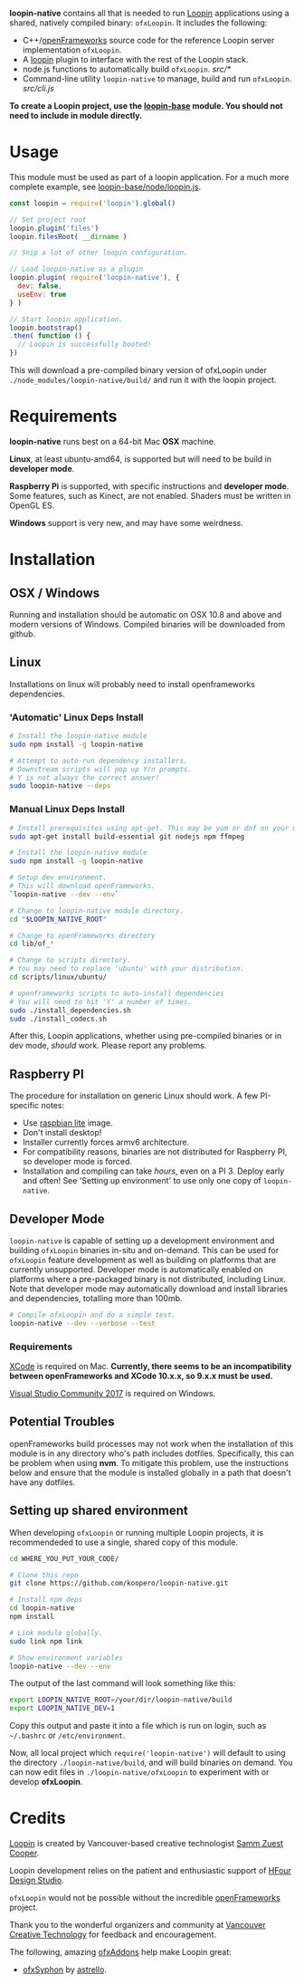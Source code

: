 **loopin-native** contains all that is needed to run [Loopin](https://github.com/koopero/loopin)
applications using a shared, natively compiled binary: `ofxLoopin`. It includes the following:

* C++/[openFrameworks](http://openframeworks.cc) source code for the reference Loopin server implementation `ofxLoopin`.
* A [loopin](https://github.com/koopero/loopin) plugin to interface with the rest of the Loopin stack.
* node.js functions to automatically build `ofxLoopin`.  *src/\**
* Command-line utility `loopin-native` to manage, build and run `ofxLoopin`. *src/cli.js*  

**To create a Loopin project, use the [loopin-base](https://github.com/koopero/loopin-base) module. You should not need to include in module directly.**

# Usage

This module must be used as part of a loopin application. For a much more complete example, see [loopin-base/node/loopin.js](https://github.com/koopero/loopin-base/blob/master/node/loopin.js).
``` js
const loopin = require('loopin').global()

// Set project root
loopin.plugin('files')
loopin.filesRoot( __dirname )

// Snip a lot of other loopin configuration.

// Load loopin-native as a plugin
loopin.plugin( require('loopin-native'), {
  dev: false,
  useEnv: true
} )

// Start loopin application.
loopin.bootstrap()
.then( function () {
  // Loopin is successfully booted!
})
```

This will download a pre-compiled binary version of ofxLoopin under `./node_modules/loopin-native/build/` and run it with the loopin project.

# Requirements

**loopin-native** runs best on a 64-bit Mac **OSX** machine.

**Linux**, at least ubuntu-amd64, is supported but will need to be build in **developer mode**.

**Raspberry Pi** is supported, with specific instructions and **developer mode**. Some features, such as Kinect, are not enabled. Shaders must be written in OpenGL ES.

**Windows** support is very new, and may have some weirdness.

# Installation

## OSX / Windows

Running and installation should be automatic on OSX 10.8 and above and modern versions of Windows. Compiled binaries will be downloaded from github.

## Linux

Installations on linux will probably need to install openframeworks dependencies.

### 'Automatic' Linux Deps Install 

``` sh
# Install the loopin-native module
sudo npm install -g loopin-native

# Attempt to auto-run dependency installers. 
# Downstream scripts will pop up Y/n prompts.
# Y is not always the correct answer! 
sudo loopin-native --deps 

```

### Manual Linux Deps Install
``` sh
# Install prerequisites using apt-get. This may be yum or dnf on your machine.
sudo apt-get install build-essential git nodejs npm ffmpeg

# Install the loopin-native module
sudo npm install -g loopin-native

# Setup dev environment.
# This will download openFrameworks.
`loopin-native --dev --env`

# Change to loopin-native module directory.
cd "$LOOPIN_NATIVE_ROOT"

# Change to openFrameworks directory
cd lib/of_*

# Change to scripts directory.
# You may need to replace 'ubuntu' with your distribution.
cd scripts/linux/ubuntu/

# openframeworks scripts to auto-install dependencies
# You will need to hit 'Y' a number of times.
sudo ./install_dependencies.sh
sudo ./install_codecs.sh
```

After this, Loopin applications, whether using pre-compiled binaries or in dev mode, *should* work. Please report any problems.

## Raspberry PI

The procedure for installation on generic Linux should work. A few PI-specific notes:

* Use [raspbian lite](https://www.raspberrypi.org/downloads/raspbian/) image.
* Don't install desktop!
* Installer currently forces armv6 architecture.
* For compatibility reasons, binaries are not distributed for Raspberry PI, so developer mode is forced.
* Installation and compiling can take *hours*, even on a PI 3. Deploy early and often! See 'Setting up environment' to use only one copy of `loopin-native`.

## Developer Mode

`loopin-native` is capable of setting up a development environment and building `ofxLoopin` binaries in-situ and on-demand. This can be used for `ofxLoopin` feature development as well as building on platforms that are currently unsupported. Developer mode is automatically enabled on platforms where a pre-packaged binary is not distributed, including Linux. Note that developer mode may automatically download and install libraries and dependencies, totalling more than 100mb.

``` sh
# Compile ofxLoopin and do a simple test.
loopin-native --dev --verbose --test
```

### Requirements

[XCode](https://developer.apple.com/xcode/) is required on Mac. **Currently, there seems to be an incompatibility between openFrameworks and XCode 10.x.x, so 9.x.x must be used.**

[Visual Studio Community 2017](https://visualstudio.microsoft.com/vs/community/) is required on Windows.

## Potential Troubles

openFrameworks build processes may not work when the installation of this module is in any directory who's path includes dotfiles. Specifically, this can be problem when using **nvm**. To mitigate this problem, use the instructions below and ensure that the module is installed globally in a path that doesn't have any dotfiles. 

## Setting up shared environment

When developing `ofxLoopin` or running multiple Loopin projects, it is recommendeded to use a single, shared copy of this module.

``` sh
cd WHERE_YOU_PUT_YOUR_CODE/

# Clone this repo
git clone https://github.com/koopero/loopin-native.git

# Install npm deps
cd loopin-native
npm install

# Link module globally.
sudo link npm link

# Show environment variables
loopin-native --dev --env
```

The output of the last command will look something like this:

``` sh
export LOOPIN_NATIVE_ROOT=/your/dir/loopin-native/build
export LOOPIN_NATIVE_DEV=1
```

Copy this output and paste it into a file which is run on login, such as `~/.bashrc` or `/etc/environment`.

Now, all local project which `require('loopin-native')` will default to using the directory `./loopin-native/build`, and will build binaries on demand. You can now edit files in `./loopin-native/ofxLoopin` to experiment with or develop **ofxLoopin**.


# Credits

[Loopin](https://github.com/koopero/loopin) is created by Vancouver-based creative technologist [Samm Zuest Cooper](https://github.com/koopero).

Loopin development relies on the patient and enthusiastic support of [HFour Design Studio](http://hfour.ca/).

`ofxLoopin` would not be possible without the incredible [openFrameworks](http://openframeworks.cc/community/) project.


Thank you to the wonderful organizers and community at [Vancouver Creative Technology](https://www.meetup.com/Vancouver-Creative-Technology/) for feedback and encouragement.

The following, amazing [ofxAddons](http://www.ofxaddons.com/) help make Loopin great:

- [ofxSyphon](https://github.com/astellato/ofxSyphon) by [astrello](https://github.com/astellato).
